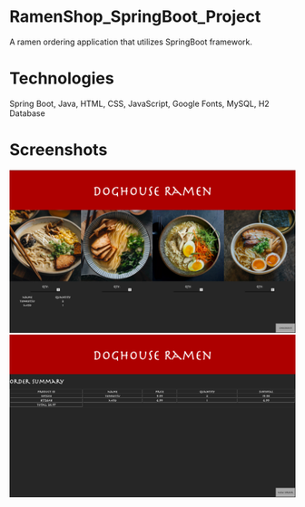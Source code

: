 # RamenShop_SpringBoot_Project
A ramen ordering application that utilizes SpringBoot framework.
# Technologies
Spring Boot, Java, HTML, CSS, JavaScript, Google Fonts, MySQL, H2 Database
# Screenshots
![](page1.png)
![](page2.png)


